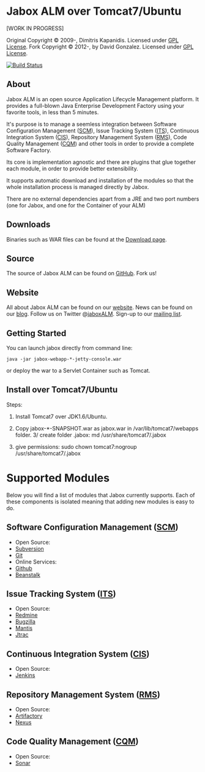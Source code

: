 Jabox ALM over Tomcat7/Ubuntu
=============================

[WORK IN PROGRESS]

Original Copyright &copy; 2009-, Dimitris Kapanidis. Licensed under [GPL License].
Fork Copyright &copy; 2012-, by David Gonzalez. Licensed under [GPL License].

[![Build Status](https://secure.travis-ci.org/jabox/jabox.png)](http://travis-ci.org/jabox/jabox)

About
-----
Jabox ALM is an open source Application Lifecycle Management platform. It provides a full-blown Java Enterprise Development Factory using your favorite tools, in less than 5 minutes.

It's purpose is to manage a seemless integration between Software Configuration Management ([SCM]), Issue Tracking System ([ITS]), Continuous Integration System ([CIS]), Repository Management System ([RMS]), Code Quality Management ([CQM]) and other tools in order to provide a complete Software Factory.

Its core is implementation agnostic and there are plugins that glue together each module, in order to provide better extensibility.

It supports automatic download and installation of the modules so that the whole installation process is managed directly by Jabox.

There are no external dependencies apart from a JRE and two port numbers (one for Jabox, and one for the Container of your ALM)

Downloads
---------
Binaries such as WAR files can be found at the [Download page].

Source
------
The source of Jabox ALM can be found on [GitHub]. Fork us!

Website
-------
All about Jabox ALM can be found on our [website].
News can be found on our [blog].
Follow us on Twitter @[jaboxALM].
Sign-up to our [mailing list].

Getting Started
---------------

You can launch jabox directly from command line:

    java -jar jabox-webapp-*-jetty-console.war

or deploy the war to a Servlet Container such as Tomcat.

Install over Tomcat7/Ubuntu
---------------------------

Steps:

1) Install Tomcat7 over JDK1.6/Ubuntu. 
2) Copy jabox-*-SNAPSHOT.war as jabox.war in /var/lib/tomcat7/webapps folder.
3/ create folder .jabox: 
    md /usr/share/tomcat7/.jabox
    
4) give permissions: 
    sudo chown tomcat7:nogroup /usr/share/tomcat7/.jabox


Supported Modules
=================

Below you will find a list of modules that Jabox currently supports. Each of these components is isolated meaning that adding new modules is easy to do.

Software Configuration Management ([SCM])
---------------------------------------

- Open Source:
 - [Subversion](http://subversion.tigris.org/)
 - [Git](http://git-scm.com/)
- Online Services:
 - [Github](https://github.com/)
 - [Beanstalk](http://beanstalkapp.com/)

Issue Tracking System ([ITS])
---------------------------

- Open Source:
 - [Redmine](http://www.redmine.org/)
 - [Bugzilla](http://www.bugzilla.org/)
 - [Mantis](http://www.mantisbt.org/)
 - [Jtrac](http://www.jtrac.info/)

Continuous Integration System ([CIS])
-------------------------------------

- Open Source:
 - [Jenkins](http://jenkins-ci.org/)

Repository Management System ([RMS])
------------------------------------

- Open Source:
 - [Artifactory](http://www.jfrog.com/products.php)
 - [Nexus](http://nexus.sonatype.org/)

Code Quality Management ([CQM])
-------------------------------

- Open Source: 
 - [Sonar](http://www.sonarsource.org/)

[GPL License]: https://github.com/jabox/jabox/raw/master/LICENSE.txt
[Download page]: http://redmine.jabox.org/projects/jabox/wiki/Download
[GitHub]: https://github.com/jabox/jabox
[website]: http://www.jabox.org/
[blog]: http://jabox.tumblr.com/
[mailing list]: http://groups.google.com/group/users-jabox/topics
[jaboxALM]: http://twitter.com/jaboxALM
[SCM]: http://redmine.jabox.org/projects/jabox/wiki/Software_Configuration_Management
[ITS]: http://redmine.jabox.org/projects/jabox/wiki/Issue_Tracking_System
[CIS]: http://redmine.jabox.org/projects/jabox/wiki/Continuous_Integration_System
[RMS]: http://redmine.jabox.org/projects/jabox/wiki/Repository_Management_System
[CQM]: http://redmine.jabox.org/projects/jabox/wiki/Code_Quality_Management

